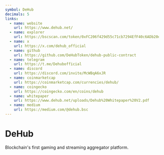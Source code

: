 ```yaml
---
symbol: DeHub
decimals: 5
links:
  - name: website
    url: https://www.dehub.net/
  - name: explorer
    url: https://bscscan.com/token/0xFC206f429d55c71cb7294EfF40c6ADb20dC21508
  - name: x
    url: https://x.com/dehub_official
  - name: github
    url: https://github.com/DeHubToken/dehub-public-contract
  - name: telegram
    url: https://t.me/Dehubofficial
  - name: discord
    url: https://discord.com/invite/McWBqA6xJR
  - name: coinmarketcap
    url: https://coinmarketcap.com/currencies/dehub/
  - name: coingecko
    url: https://coingecko.com/en/coins/dehub
  - name: whitepaper
    url: https://www.dehub.net/uploads/Dehub%20Whitepaper%20V2.pdf
  - name: medium
    url: https://medium.com/@dehub.bsc
---
```


# DeHub

Blockchain's first gaming and streaming aggregator platform.
